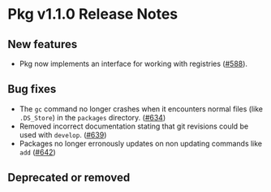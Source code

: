 Pkg v1.1.0 Release Notes
========================

New features
------------

* Pkg now implements an interface for working with registries ([#588]).

Bug fixes
----------

* The `gc` command no longer crashes when it encounters normal files
  (like `.DS_Store`) in the `packages` directory. ([#634])
* Removed incorrect documentation stating that git revisions could be used
  with `develop`. ([#639])
* Packages no longer erronously updates on non updating commands like `add` ([#642])

Deprecated or removed
---------------------


<!--- LINKS -->

[#634]: https://github.com/JuliaLang/Pkg.jl/pull/634
[#639]: https://github.com/JuliaLang/Pkg.jl/pull/639
[#642]: https://github.com/JuliaLang/Pkg.jl/pull/642
[#588]: https://github.com/JuliaLang/Pkg.jl/pull/588

